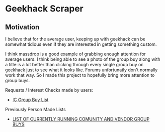 # Geekhack Scraper

## Motivation

I believe that for the average user, keeping up with geekhack can be somewhat tidious even if they are interested in getting something custom.

I think massdrop is a good example of grabbing enough attention for average users. I think being able to see a photo of the group buy along with a title is a lot better than clicking through every single group buy on geekhack just to see what it looks like. Forums unfortunatly don't normally work that way. So I made this project to hopefully bring more attention to group buys.

Requests / Interest Checks made by users:

- [IC Group Buy List](https://old.reddit.com/r/MechanicalKeyboards/comments/bmdtlo/ic_group_buy_list/)

Previously Person Made Lists

- [LIST OF CURRENTLY RUNNING COMUNITY AND VENDOR GROUP BUYS](https://geekhack.org/index.php?topic=57761.0)
